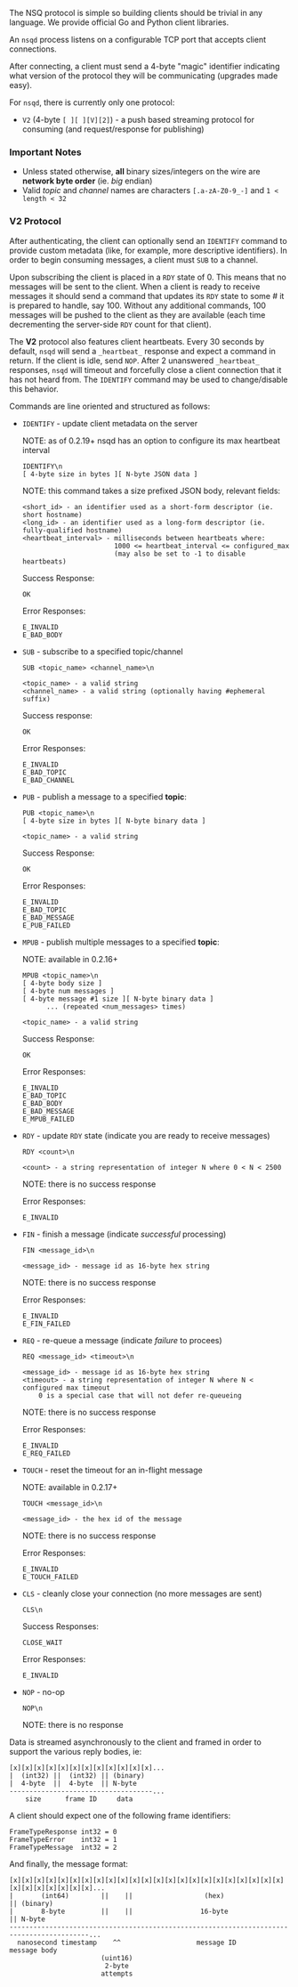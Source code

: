 The NSQ protocol is simple so building clients should be trivial in any language. We provide
official Go and Python client libraries.

An `nsqd` process listens on a configurable TCP port that accepts client connections.

After connecting, a client must send a 4-byte "magic" identifier indicating what version of the
protocol they will be communicating (upgrades made easy).

For `nsqd`, there is currently only one protocol:

  * `V2` (4-byte `[ ][ ][V][2]`) - a push based streaming protocol for consuming (and 
    request/response for publishing)

### Important Notes

  * Unless stated otherwise, **all** binary sizes/integers on the wire are **network byte order**
    (ie. *big* endian)
  * Valid *topic* and *channel* names are characters `[.a-zA-Z0-9_-]` and `1 < length < 32`

### V2 Protocol

After authenticating, the client can optionally send an `IDENTIFY` command to provide custom
metadata (like, for example, more descriptive identifiers). In order to begin consuming messages, a
client must `SUB` to a channel.

Upon subscribing the client is placed in a `RDY` state of 0. This means that no messages
will be sent to the client. When a client is ready to receive messages it should send a command that
updates its `RDY` state to some # it is prepared to handle, say 100. Without any additional
commands, 100 messages will be pushed to the client as they are available (each time decrementing
the server-side `RDY` count for that client).

The **V2** protocol also features client heartbeats. Every 30 seconds by default, `nsqd` will send a
`_heartbeat_` response and expect a command in return. If the client is idle, send `NOP`. After 2 
unanswered `_heartbeat_` responses, `nsqd` will timeout and forcefully close a client connection that
it has not heard from. The `IDENTIFY` command may be used to change/disable this behavior.

Commands are line oriented and structured as follows:

  * `IDENTIFY` - update client metadata on the server
    
    NOTE: as of 0.2.19+ nsqd has an option to configure its max heartbeat interval
    
        IDENTIFY\n
        [ 4-byte size in bytes ][ N-byte JSON data ]
    
    NOTE: this command takes a size prefixed JSON body, relevant fields:
    
        <short_id> - an identifier used as a short-form descriptor (ie. short hostname)
        <long_id> - an identifier used as a long-form descriptor (ie. fully-qualified hostname)
        <heartbeat_interval> - milliseconds between heartbeats where:
                               1000 <= heartbeat_interval <= configured_max
                               (may also be set to -1 to disable heartbeats)
    
    Success Response:
    
        OK
    
    Error Responses:
    
        E_INVALID
        E_BAD_BODY

  * `SUB` - subscribe to a specified topic/channel
    
        SUB <topic_name> <channel_name>\n
        
        <topic_name> - a valid string
        <channel_name> - a valid string (optionally having #ephemeral suffix)
    
    Success response:
    
        OK
    
    Error Responses:
    
        E_INVALID
        E_BAD_TOPIC
        E_BAD_CHANNEL

  * `PUB` - publish a message to a specified **topic**:
    
        PUB <topic_name>\n
        [ 4-byte size in bytes ][ N-byte binary data ]
        
        <topic_name> - a valid string
    
    Success Response:
    
        OK
    
    Error Responses:
    
        E_INVALID
        E_BAD_TOPIC
        E_BAD_MESSAGE
        E_PUB_FAILED

  * `MPUB` - publish multiple messages to a specified **topic**:
    
    NOTE: available in 0.2.16+
    
        MPUB <topic_name>\n
        [ 4-byte body size ]
        [ 4-byte num messages ]
        [ 4-byte message #1 size ][ N-byte binary data ]
              ... (repeated <num_messages> times)
        
        <topic_name> - a valid string
    
    Success Response:
    
        OK
    
    Error Responses:
    
        E_INVALID
        E_BAD_TOPIC
        E_BAD_BODY
        E_BAD_MESSAGE
        E_MPUB_FAILED

  * `RDY` - update `RDY` state (indicate you are ready to receive messages)
    
        RDY <count>\n
        
        <count> - a string representation of integer N where 0 < N < 2500
    
    NOTE: there is no success response
    
    Error Responses:
    
        E_INVALID

  * `FIN` - finish a message (indicate *successful* processing)
    
        FIN <message_id>\n
        
        <message_id> - message id as 16-byte hex string
    
    NOTE: there is no success response

    Error Responses:
    
        E_INVALID
        E_FIN_FAILED

  * `REQ` - re-queue a message (indicate *failure* to procees)
    
        REQ <message_id> <timeout>\n
        
        <message_id> - message id as 16-byte hex string
        <timeout> - a string representation of integer N where N < configured max timeout
            0 is a special case that will not defer re-queueing
    
    NOTE: there is no success response

    Error Responses:
    
        E_INVALID
        E_REQ_FAILED

  * `TOUCH` - reset the timeout for an in-flight message
    
    NOTE: available in 0.2.17+
    
        TOUCH <message_id>\n
        
        <message_id> - the hex id of the message
    
    NOTE: there is no success response
    
    Error Responses:
    
        E_INVALID
        E_TOUCH_FAILED

  * `CLS` - cleanly close your connection (no more messages are sent)
    
        CLS\n
    
    Success Responses:
    
        CLOSE_WAIT
    
    Error Responses:
    
        E_INVALID

  * `NOP` - no-op
    
        NOP\n
    
    NOTE: there is no response

Data is streamed asynchronously to the client and framed in order to support the various reply
bodies, ie:

    [x][x][x][x][x][x][x][x][x][x][x][x]...
    |  (int32) ||  (int32) || (binary)
    |  4-byte  ||  4-byte  || N-byte
    ------------------------------------...
        size      frame ID     data

A client should expect one of the following frame identifiers:

    FrameTypeResponse int32 = 0
    FrameTypeError    int32 = 1
    FrameTypeMessage  int32 = 2

And finally, the message format:
    
    [x][x][x][x][x][x][x][x][x][x][x][x][x][x][x][x][x][x][x][x][x][x][x][x][x][x][x][x][x][x]...
    |       (int64)        ||    ||                  (hex)                       || (binary)
    |       8-byte         ||    ||                 16-byte                      || N-byte
    ------------------------------------------------------------------------------------------...
      nanosecond timestamp    ^^                   message ID                       message body
                           (uint16)
                            2-byte
                           attempts

